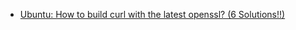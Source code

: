 -   [Ubuntu: How to build curl with the latest openssl? (6 Solutions!!)](https://www.youtube.com/watch?v=DEBuN-80cuU&t=37s)
